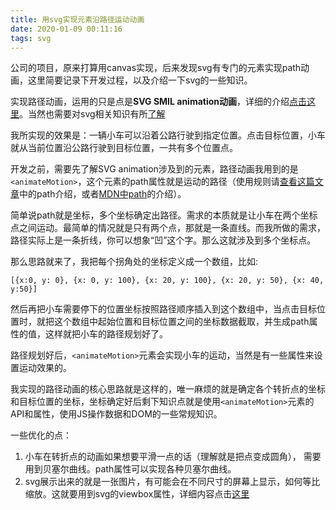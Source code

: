 ```yaml
---
title: 用svg实现元素沿路径运动动画
date: 2020-01-09 00:11:16
tags: svg
---
```


公司的项目，原来打算用canvas实现，后来发现svg有专门的元素实现path动画，这里简要记录下开发过程，以及介绍一下svg的一些知识。

<!-- more -->

实现路径动画，运用的只是点是**SVG SMIL animation动画**，详细的介绍[点击这里][1]。当然也需要对svg相关知识有所[了解][2]

我所实现的效果是：一辆小车可以沿着公路行驶到指定位置。点击目标位置，小车就从当前位置沿公路行驶到目标位置，一共有多个位置点。

开发之前，需要先了解SVG animation涉及到的元素，路径动画我用到的是`<animateMotion>`，这个元素的path属性就是运动的路径（使用规则请[查看这篇文章][2]中的path介绍，或者[MDN中path][3]的介绍）。

简单说path就是坐标，多个坐标确定出路径。需求的本质就是让小车在两个坐标点之间运动。最简单的情况就是只有两个点，那就是一条直线。而我所做的需求，路径实际上是一条折线，你可以想象“凹”这个字。那么这就涉及到多个坐标点。

那么思路就来了，我把每个拐角处的坐标定义成一个数组，比如:

    [{x:0, y: 0}, {x: 0, y: 100}, {x: 20, y: 100}, {x: 20, y: 50}, {x: 40, y:50}]

然后再把小车需要停下的位置坐标按照路径顺序插入到这个数组中，当点击目标位置时，就把这个数组中起始位置和目标位置之间的坐标数据截取，并生成path属性的值，这样就把小车的路径规划好了。

路径规划好后，`<animateMotion>`元素会实现小车的运动，当然是有一些属性来设置运动效果的。

我实现的路径动画的核心思路就是这样的，唯一麻烦的就是确定各个转折点的坐标和目标位置的坐标，坐标确定好后剩下知识点就是使用`<animateMotion>`元素的API和属性，使用JS操作数据和DOM的一些常规知识。

一些优化的点：

1. 小车在转折点的动画如果想要平滑一点的话（理解就是把点变成圆角）， 需要用到贝塞尔曲线。path属性可以实现各种贝塞尔曲线。
2. svg展示出来的就是一张图片，有可能会在不同尺寸的屏幕上显示，如何等比缩放。这就要用到svg的viewbox属性，详细内容点击[这里][4]

[1]: https://www.zhangxinxu.com/wordpress/2014/08/so-powerful-svg-smil-animation/
[2]: https://www.ruanyifeng.com/blog/2018/08/svg.html
[3]: https://developer.mozilla.org/zh-CN/docs/Web/SVG/Tutorial/Paths
[4]: https://www.zhangxinxu.com/wordpress/2014/08/svg-viewport-viewbox-preserveaspectratio/
